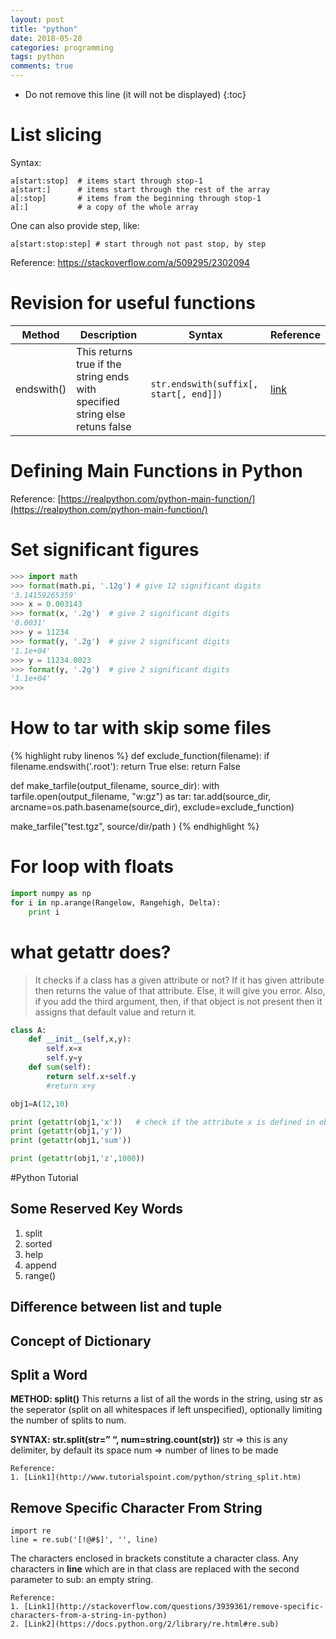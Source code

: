 ```yaml
---
layout: post
title: "python"
date: 2018-05-28
categories: programming
tags: python
comments: true
---
```

* Do not remove this line (it will not be displayed)
{:toc}

# List slicing

Syntax:

```
a[start:stop]  # items start through stop-1
a[start:]      # items start through the rest of the array
a[:stop]       # items from the beginning through stop-1
a[:]           # a copy of the whole array
```

One can also provide step, like:

```
a[start:stop:step] # start through not past stop, by step
```

Reference: https://stackoverflow.com/a/509295/2302094

# Revision for useful functions

|Method | Description | Syntax | Reference |
|---    |---          |---   |--- |
|endswith() | This returns true if the string ends with specified string else retuns false | ```str.endswith(suffix[, start[, end]])``` | [link](https://www.tutorialspoint.com/python/string_endswith.htm)|


# Defining Main Functions in Python

Reference: [https://realpython.com/python-main-function/](https://realpython.com/python-main-function/)

# Set significant figures

```python
>>> import math
>>> format(math.pi, '.12g') # give 12 significant digits
'3.14159265359'
>>> x = 0.003143
>>> format(x, '.2g')  # give 2 significant digits
'0.0031'
>>> y = 11234
>>> format(y, '.2g')  # give 2 significant digits
'1.1e+04'
>>> y = 11234.0023
>>> format(y, '.2g')  # give 2 significant digits
'1.1e+04'
>>>
```

# How to tar with skip some files

{% highlight ruby linenos %}
def exclude_function(filename):
    if filename.endswith('.root'):
            return True
    else:
            return False

def make_tarfile(output_filename, source_dir):
    with tarfile.open(output_filename, "w:gz") as tar:
            tar.add(source_dir, arcname=os.path.basename(source_dir), exclude=exclude_function)

make_tarfile("test.tgz", source/dir/path )
{% endhighlight %}

# For loop with floats

```python
import numpy as np
for i in np.arange(Rangelow, Rangehigh, Delta):
    print i
```

# what getattr does?

> It checks if a class has a given attribute or not? If it has given attribute then returns the value of that attribute. Else, it will give you error. Also, if you add the third argument, then, if that object is not present then it assigns that default value and return it.

```python
class A:
    def __init__(self,x,y):
        self.x=x
        self.y=y
    def sum(self):
        return self.x+self.y
        #return x+y

obj1=A(12,10)

print (getattr(obj1,'x'))   # check if the attribute x is defined in obj1 or not. IF its defined then returns its value.
print (getattr(obj1,'y'))
print (getattr(obj1,'sum'))

print (getattr(obj1,'z',1000))
```

#Python Tutorial

## Some Reserved Key Words

1. split
2. sorted
3. help
4. append
5. range()

## Difference between list and tuple

## Concept of Dictionary

## Split a Word
**METHOD: split()**
This returns a list of all the words in the string, using str as the seperator (split on all whitespaces if left unspecified), optionally limiting the number of splits to num.

**SYNTAX: str.split(str=” “, num=string.count(str))**
str => this is any delimiter, by default its space
num => number of lines to be made

    Reference:
    1. [Link1](http://www.tutorialspoint.com/python/string_split.htm)

## Remove Specific Character From String

    import re
    line = re.sub('[!@#$]', '', line)

The characters enclosed in brackets constitute a character class. Any characters in **line** which are in that class are replaced with the second parameter to sub: an empty string.

    Reference:
    1. [Link1](http://stackoverflow.com/questions/3939361/remove-specific-characters-from-a-string-in-python)
    2. [Link2](https://docs.python.org/2/library/re.html#re.sub)




